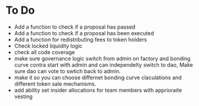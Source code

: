 # To Do
- Add a function to check if a proposal has passed
- Add a function to check if a proposal has been executed
- Add a function for redistributing fees to token holders
- Check locked liquidity logic
- check all code coverage
- make sure governance logic switch from admin on factory and bonding curve contra start with admin and can independelty switch to dao, Make sure dao can vote to swtich back to admin. 
- make it so you can choose differnet bonding curve claculations and different token sale mechanisms. 
- add ability set insider allocations for team members with apprioraite vesting